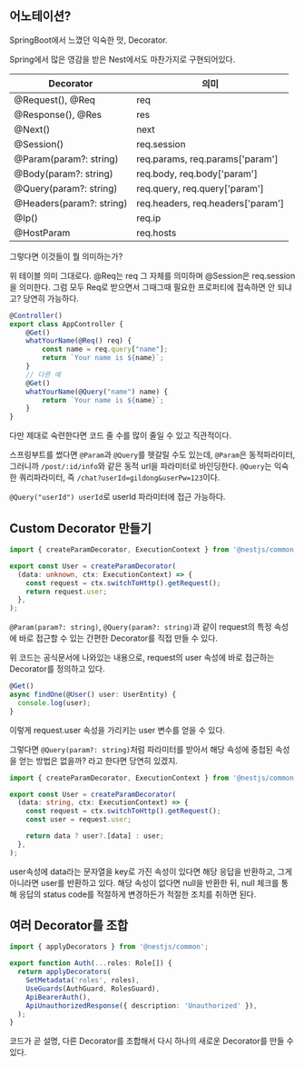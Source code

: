## 어노테이션?
SpringBoot에서 느꼈던 익숙한 맛, Decorator.

Spring에서 많은 영감을 받은 Nest에서도 마찬가지로 구현되어있다.

| Decorator                | 의미                                |
| ------------------------ | ----------------------------------- |
| @Request(), @Req         | req                                 |
| @Response(), @Res        | res                                 |
| @Next()                  | next                                |
| @Session()               | req.session                         |
| @Param(param?: string)   | req.params, req.params\['param'\]   |
| @Body(param?: string)    | req.body, req.body\['param'\]       |
| @Query(param?: string)   | req.query, req.query\['param'\]     |
| @Headers(param?: string) | req.headers, req.headers\['param'\] |
| @Ip()                    | req.ip                              |
| @HostParam               | req.hosts                           |

그렇다면 이것들이 뭘 의미하는가?

위 테이블 의미 그대로다. @Req는 req 그 자체를 의미하며 @Session은 req.session을 의미한다. 그럼 모두 Req로 받으면서 그때그때 필요한 프로퍼티에 접속하면 안 되냐고? 당연히 가능하다.

```ts
@Controller()
export class AppController {
	@Get()
	whatYourName(@Req() req) {
		const name = req.query["name"];
		return `Your name is ${name}`;
	}
	// 다른 예
	@Get()
	whatYourName(@Query("name") name) {
		return `Your name is ${name}`;
	}
}
```

다만 제대로 숙련한다면 코드 줄 수를 많이 줄일 수 있고 직관적이다.

스프링부트를 썼다면 `@Param`과 `@Query`를 헷갈릴 수도 있는데, `@Param`은 동적파라미터, 그러니까 `/post/:id/info`와 같은 동적 url을 파라미터로 바인딩한다. `@Query`는 익숙한 쿼리파라미터, 즉 `/chat?userId=gildong&userPw=123`이다.

`@Query("userId") userId`로 userId 파라미터에 접근 가능하다.

## Custom Decorator 만들기

```typescript
import { createParamDecorator, ExecutionContext } from '@nestjs/common';

export const User = createParamDecorator(
  (data: unknown, ctx: ExecutionContext) => {
    const request = ctx.switchToHttp().getRequest();
    return request.user;
  },
);
```

`@Param(param?: string)`, `@Query(param?: string)`과 같이 request의 특정 속성에 바로 접근할 수 있는 간편한 Decorator를 직접 만들 수 있다.

위 코드는 공식문서에 나와있는 내용으로, request의 user 속성에 바로 접근하는 Decorator를 정의하고 있다.

```typescript
@Get()
async findOne(@User() user: UserEntity) {
  console.log(user);
}
```

이렇게 request.user 속성을 가리키는 user 변수를 얻을 수 있다.

그렇다면 `@Query(param?: string)`처럼 파라미터를 받아서 해당 속성에 중첩된 속성을 얻는 방법은 없을까? 라고 한다면 당연히 있겠지.

```typescript
import { createParamDecorator, ExecutionContext } from '@nestjs/common';

export const User = createParamDecorator(
  (data: string, ctx: ExecutionContext) => {
    const request = ctx.switchToHttp().getRequest();
    const user = request.user;

    return data ? user?.[data] : user;
  },
);
```

user속성에 data라는 문자열을 key로 가진 속성이 있다면 해당 응답을 반환하고, 그게 아니라면 user를 반환하고 있다. 해당 속성이 없다면 null을 반환한 뒤, null 체크를 통해 응답의 status code를 적절하게 변경하든가 적절한 조치를 취하면 된다.

## 여러 Decorator를 조합
```typescript
import { applyDecorators } from '@nestjs/common';

export function Auth(...roles: Role[]) {
  return applyDecorators(
    SetMetadata('roles', roles),
    UseGuards(AuthGuard, RolesGuard),
    ApiBearerAuth(),
    ApiUnauthorizedResponse({ description: 'Unauthorized' }),
  );
}
```

코드가 곧 설명, 다른 Decorator를 조합해서 다시 하나의 새로운 Decorator를 만들 수 있다.